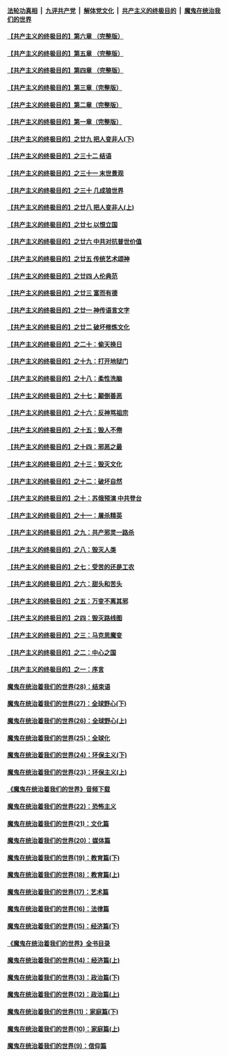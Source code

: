 ####  [法轮功真相](../../../../basic/blob/master/README.md?t=05162131) &nbsp;|&nbsp; [九评共产党](../../../../9ping.md/blob/master/README.md?t=05162131) &nbsp;|&nbsp; [解体党文化](../../../../jtdwh.md/blob/master/README.md?t=05162131)  &nbsp;|&nbsp; [共产主义的终极目的](../../../../gczydzjmd.md/blob/master/README.md?t=05162131) &nbsp;|&nbsp; [魔鬼在统治我们的世界](../../../../mgztzwmdsj.md/blob/master/README.md?t=05162131) 

#### [【共产主义的终极目的】第六章 （完整版）](../pages/nsc422/n11428913.md?t=05162131) 

#### [【共产主义的终极目的】第五章 （完整版）](../pages/nsc422/n11428912.md?t=05162131) 

#### [【共产主义的终极目的】第四章 （完整版）](../pages/nsc422/n11428907.md?t=05162131) 

#### [【共产主义的终极目的】第三章（完整版）](../pages/nsc422/n11428848.md?t=05162131) 

#### [【共产主义的终极目的】第二章（完整版）](../pages/nsc422/n11428831.md?t=05162131) 

#### [【共产主义的终极目的】第一章（完整版）](../pages/nsc422/n11417651.md?t=05162131) 

#### [【共产主义的终极目的】之廿九 把人变非人(下)](../pages/nsc422/n11344140.md?t=05162131) 

#### [【共产主义的终极目的】之三十二 结语](../pages/nsc422/n11360535.md?t=05162131) 

#### [【共产主义的终极目的】之三十一 末世景观](../pages/nsc422/n11351129.md?t=05162131) 

#### [【共产主义的终极目的】之三十 几成狼世界](../pages/nsc422/n11348280.md?t=05162131) 

#### [【共产主义的终极目的】之廿八 把人变非人(上)](../pages/nsc422/n11340492.md?t=05162131) 

#### [【共产主义的终极目的】之廿七 以恨立国](../pages/nsc422/n11336944.md?t=05162131) 

#### [【共产主义的终极目的】之廿六 中共对抗普世价值](../pages/nsc422/n11324785.md?t=05162131) 

#### [【共产主义的终极目的】之廿五 传统艺术颂神](../pages/nsc422/n11296396.md?t=05162131) 

#### [【共产主义的终极目的】之廿四 人伦典范](../pages/nsc422/n11296397.md?t=05162131) 

#### [【共产主义的终极目的】之廿三 富而有德](../pages/nsc422/n11283598.md?t=05162131) 

#### [【共产主义的终极目的】之廿一 神传语言文字](../pages/nsc422/n11263265.md?t=05162131) 

#### [【共产主义的终极目的】之廿二 破坏修炼文化](../pages/nsc422/n11245728.md?t=05162131) 

#### [【共产主义的终极目的】之二十：偷天换日](../pages/nsc422/n11238846.md?t=05162131) 

#### [【共产主义的终极目的】之十九：打开地狱门](../pages/nsc422/n11206376.md?t=05162131) 

#### [【共产主义的终极目的】之十八：柔性洗脑](../pages/nsc422/n11199994.md?t=05162131) 

#### [【共产主义的终极目的】之十七：颠倒善恶](../pages/nsc422/n11179782.md?t=05162131) 

#### [【共产主义的终极目的】之十六：反神骂祖宗](../pages/nsc422/n11166798.md?t=05162131) 

#### [【共产主义的终极目的】之十五：毁人不倦](../pages/nsc422/n11166792.md?t=05162131) 

#### [【共产主义的终极目的】之十四：邪恶之最](../pages/nsc422/n11150249.md?t=05162131) 

#### [【共产主义的终极目的】之十三：毁灭文化](../pages/nsc422/n11135227.md?t=05162131) 

#### [【共产主义的终极目的】之十二：破坏自然](../pages/nsc422/n11135214.md?t=05162131) 

#### [【共产主义的终极目的】之十：苏俄预演 中共登台](../pages/nsc422/n11118424.md?t=05162131) 

#### [【共产主义的终极目的】之十一：屠杀精英](../pages/nsc422/n11118442.md?t=05162131) 

#### [【共产主义的终极目的】之九：共产邪灵一路杀](../pages/nsc422/n11114139.md?t=05162131) 

#### [【共产主义的终极目的】之八：毁灭人类](../pages/nsc422/n11108503.md?t=05162131) 

#### [【共产主义的终极目的】之七：受苦的还是工农](../pages/nsc422/n11101809.md?t=05162131) 

#### [【共产主义的终极目的】之六：甜头和苦头](../pages/nsc422/n11096971.md?t=05162131) 

#### [【共产主义的终极目的】之五：万变不离其邪](../pages/nsc422/n11091285.md?t=05162131) 

#### [【共产主义的终极目的】之四：毁灭路线图](../pages/nsc422/n11086284.md?t=05162131) 

#### [【共产主义的终极目的】之三：马克思魔变](../pages/nsc422/n11061941.md?t=05162131) 

#### [【共产主义的终极目的】之二：中心之国](../pages/nsc422/n11047728.md?t=05162131) 

#### [【共产主义的终极目的】之一：序言](../pages/nsc422/n11086077.md?t=05162131) 

#### [魔鬼在统治着我们的世界(28)：结束语](../pages/nsc422/n10936246.md?t=05162131) 

#### [魔鬼在统治着我们的世界(27)：全球野心(下)](../pages/nsc422/n10928319.md?t=05162131) 

#### [魔鬼在统治着我们的世界(26)：全球野心(上)](../pages/nsc422/n10900318.md?t=05162131) 

#### [魔鬼在统治着我们的世界(25)：全球化](../pages/nsc422/n10788205.md?t=05162131) 

#### [魔鬼在统治着我们的世界(24)：环保主义(下)](../pages/nsc422/n10695307.md?t=05162131) 

#### [魔鬼在统治着我们的世界(23)：环保主义(上)](../pages/nsc422/n10688613.md?t=05162131) 

#### [《魔鬼在统治着我们的世界》音频下载](../pages/nsc422/n10635553.md?t=05162131) 

#### [魔鬼在统治着我们的世界(22)：恐怖主义](../pages/nsc422/n10614727.md?t=05162131) 

#### [魔鬼在统治着我们的世界(21)：文化篇](../pages/nsc422/n10597706.md?t=05162131) 

#### [魔鬼在统治着我们的世界(20)：媒体篇](../pages/nsc422/n10586579.md?t=05162131) 

#### [魔鬼在统治着我们的世界(19)：教育篇(下)](../pages/nsc422/n10564808.md?t=05162131) 

#### [魔鬼在统治着我们的世界(18)：教育篇(上)](../pages/nsc422/n10526970.md?t=05162131) 

#### [魔鬼在统治着我们的世界(17)：艺术篇](../pages/nsc422/n10499093.md?t=05162131) 

#### [魔鬼在统治着我们的世界(16)：法律篇](../pages/nsc422/n10485969.md?t=05162131) 

#### [魔鬼在统治着我们的世界(15)：经济篇(下)](../pages/nsc422/n10469975.md?t=05162131) 

#### [《魔鬼在统治着我们的世界》全书目录](../pages/nsc422/n10464261.md?t=05162131) 

#### [魔鬼在统治着我们的世界(14)：经济篇(上)](../pages/nsc422/n10457370.md?t=05162131) 

#### [魔鬼在统治着我们的世界(13)：政治篇(下)](../pages/nsc422/n10448270.md?t=05162131) 

#### [魔鬼在统治着我们的世界(12)：政治篇(上)](../pages/nsc422/n10444576.md?t=05162131) 

#### [魔鬼在统治着我们的世界(11)：家庭篇(下)](../pages/nsc422/n10440961.md?t=05162131) 

#### [魔鬼在统治着我们的世界(10)：家庭篇(上)](../pages/nsc422/n10435448.md?t=05162131) 

#### [魔鬼在统治着我们的世界(9)：信仰篇](../pages/nsc422/n10432159.md?t=05162131) 

